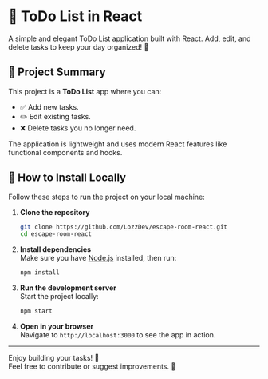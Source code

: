 # 📝 ToDo List in React

A simple and elegant ToDo List application built with React. Add, edit, and delete tasks to keep your day organized! 🚀

## 🌟 Project Summary

This project is a **ToDo List** app where you can:
- ✅ Add new tasks.
- ✏️ Edit existing tasks.
- ❌ Delete tasks you no longer need.

The application is lightweight and uses modern React features like functional components and hooks.

## 🚀 How to Install Locally

Follow these steps to run the project on your local machine:

1. **Clone the repository**  
   ```bash
   git clone https://github.com/LozzDev/escape-room-react.git
   cd escape-room-react
   ```

2. **Install dependencies**  
   Make sure you have [Node.js](https://nodejs.org/) installed, then run:  
   ```bash
   npm install
   ```

3. **Run the development server**  
   Start the project locally:  
   ```bash
   npm start
   ```

4. **Open in your browser**  
   Navigate to `http://localhost:3000` to see the app in action.

---

Enjoy building your tasks! 🎉  
Feel free to contribute or suggest improvements. 💠

